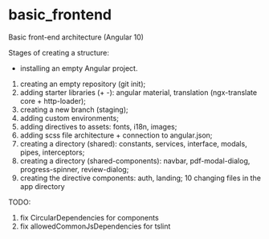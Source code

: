 # basic_frontend
Basic front-end architecture (Angular 10)

Stages of creating a structure:

* installing an empty Angular project.
1) creating an empty repository (git init);
2) adding starter libraries (+ -): angular material, translation (ngx-translate core + http-loader);
3) creating a new branch (staging);
4) adding custom environments;
5) adding directives to assets: fonts, i18n, images;
6) adding scss file architecture + connection to angular.json;
7) creating a directory (shared): constants, services, interface, modals, pipes, interceptors;
8) creating a directory (shared-components): navbar, pdf-modal-dialog, progress-spinner, review-dialog;
9) creating the directive components: auth, landing;
10 changing files in the app directory

TODO:
1) fix CircularDependencies for components
2) fix allowedCommonJsDependencies for tslint

